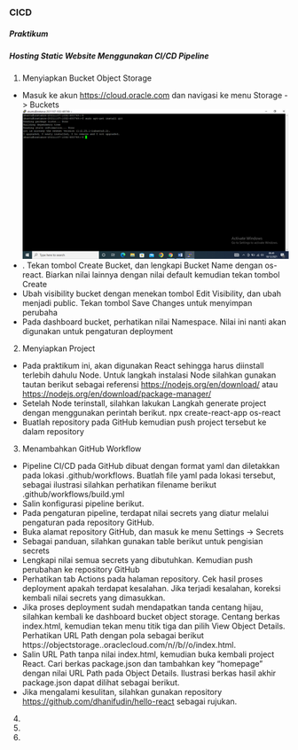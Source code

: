 ### CICD

##### Praktikum 

##### Hosting Static Website Menggunakan CI/CD Pipeline
1. Menyiapkan Bucket Object Storage
* Masuk ke akun https://cloud.oracle.com dan navigasi ke menu Storage -> Buckets
![langkah1](src/1.png)
* . Tekan tombol Create Bucket, dan lengkapi Bucket Name dengan os-react. Biarkan nilai
lainnya dengan nilai default kemudian tekan tombol Create
* Ubah visibility bucket dengan menekan tombol Edit Visibility, dan ubah menjadi public.
Tekan tombol Save Changes untuk menyimpan perubaha
* Pada dashboard bucket, perhatikan nilai Namespace. Nilai ini nanti akan digunakan untuk
pengaturan deployment
2. Menyiapkan Project 
* Pada praktikum ini, akan digunakan React sehingga harus diinstall terlebih dahulu Node.
Untuk langkah instalasi Node silahkan gunakan tautan berikut sebagai referensi
https://nodejs.org/en/download/ atau https://nodejs.org/en/download/package-manager/
* Setelah Node terinstall, silahkan lakukan Langkah generate project dengan menggunakan
perintah berikut.
npx create-react-app os-react
* Buatlah repository pada GitHub kemudian push project tersebut ke dalam repository
3. Menambahkan GitHub Workflow
* Pipeline CI/CD pada GitHub dibuat dengan format yaml dan diletakkan pada lokasi
.github/workflows. Buatlah file yaml pada lokasi tersebut, sebagai ilustrasi silahkan
perhatikan filename berikut
.github/workflows/build.yml
* Salin konfigurasi pipeline berikut. 
* Pada pengaturan pipeline, terdapat nilai secrets yang diatur melalui pengaturan pada
repository GitHub.
* Buka alamat repository GitHub, dan masuk ke menu Settings -> Secrets
* Sebagai panduan, silahkan gunakan table berikut untuk pengisian secrets
* Lengkapi nilai semua secrets yang dibutuhkan. Kemudian push perubahan ke repository
GitHub
* Perhatikan tab Actions pada halaman repository. Cek hasil proses deployment apakah
terdapat kesalahan. Jika terjadi kesalahan, koreksi kembali nilai secrets yang dimasukkan.
* Jika proses deployment sudah mendapatkan tanda centang hijau, silahkan kembali ke
dashboard bucket object storage. Centang berkas index.html, kemudian tekan menu titik
tiga dan pilih View Object Details. Perhatikan URL Path dengan pola sebagai berikut
https://objectstorage.<region>.oraclecloud.com/n/<namespace>/b/<bucketname>/o/index.html.
* Salin URL Path tanpa nilai index.html, kemudian buka kembali project React. Cari berkas
package.json dan tambahkan key “homepage” dengan nilai URL Path pada Object
Details. Ilustrasi berkas hasil akhir package.json dapat dilihat sebagai berikut.
* Jika mengalami kesulitan, silahkan gunakan repository
https://github.com/dhanifudin/hello-react sebagai rujukan.
4. 
5. 
6. 